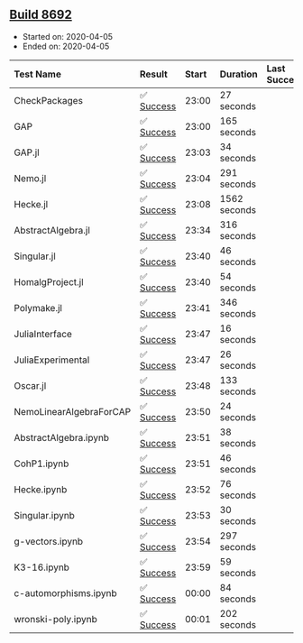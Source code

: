 ## [Build 8692](https://oscarci.mathematik.uni-kl.de/job/oscar/8692/)

* Started on: 2020-04-05
* Ended on: 2020-04-05

| Test Name    | Result | Start | Duration | Last Success | First Failure |
|:-------------|:-------|:------|:---------|:-------------|:--------------|
| CheckPackages | ✅ [Success](https://oscarci.mathematik.uni-kl.de/job/oscar/8692/artifact/logs/build-8692/CheckPackages.log) | 23:00 | 27 seconds |  |  |
| GAP | ✅ [Success](https://oscarci.mathematik.uni-kl.de/job/oscar/8692/artifact/logs/build-8692/GAP.log) | 23:00 | 165 seconds |  |  |
| GAP.jl | ✅ [Success](https://oscarci.mathematik.uni-kl.de/job/oscar/8692/artifact/logs/build-8692/GAP.jl.log) | 23:03 | 34 seconds |  |  |
| Nemo.jl | ✅ [Success](https://oscarci.mathematik.uni-kl.de/job/oscar/8692/artifact/logs/build-8692/Nemo.jl.log) | 23:04 | 291 seconds |  |  |
| Hecke.jl | ✅ [Success](https://oscarci.mathematik.uni-kl.de/job/oscar/8692/artifact/logs/build-8692/Hecke.jl.log) | 23:08 | 1562 seconds |  |  |
| AbstractAlgebra.jl | ✅ [Success](https://oscarci.mathematik.uni-kl.de/job/oscar/8692/artifact/logs/build-8692/AbstractAlgebra.jl.log) | 23:34 | 316 seconds |  |  |
| Singular.jl | ✅ [Success](https://oscarci.mathematik.uni-kl.de/job/oscar/8692/artifact/logs/build-8692/Singular.jl.log) | 23:40 | 46 seconds |  |  |
| HomalgProject.jl | ✅ [Success](https://oscarci.mathematik.uni-kl.de/job/oscar/8692/artifact/logs/build-8692/HomalgProject.jl.log) | 23:40 | 54 seconds |  |  |
| Polymake.jl | ✅ [Success](https://oscarci.mathematik.uni-kl.de/job/oscar/8692/artifact/logs/build-8692/Polymake.jl.log) | 23:41 | 346 seconds |  |  |
| JuliaInterface | ✅ [Success](https://oscarci.mathematik.uni-kl.de/job/oscar/8692/artifact/logs/build-8692/JuliaInterface.log) | 23:47 | 16 seconds |  |  |
| JuliaExperimental | ✅ [Success](https://oscarci.mathematik.uni-kl.de/job/oscar/8692/artifact/logs/build-8692/JuliaExperimental.log) | 23:47 | 26 seconds |  |  |
| Oscar.jl | ✅ [Success](https://oscarci.mathematik.uni-kl.de/job/oscar/8692/artifact/logs/build-8692/Oscar.jl.log) | 23:48 | 133 seconds |  |  |
| NemoLinearAlgebraForCAP | ✅ [Success](https://oscarci.mathematik.uni-kl.de/job/oscar/8692/artifact/logs/build-8692/NemoLinearAlgebraForCAP.log) | 23:50 | 24 seconds |  |  |
| AbstractAlgebra.ipynb | ✅ [Success](https://oscarci.mathematik.uni-kl.de/job/oscar/8692/artifact/logs/build-8692/AbstractAlgebra.ipynb.log) | 23:51 | 38 seconds |  |  |
| CohP1.ipynb | ✅ [Success](https://oscarci.mathematik.uni-kl.de/job/oscar/8692/artifact/logs/build-8692/CohP1.ipynb.log) | 23:51 | 46 seconds |  |  |
| Hecke.ipynb | ✅ [Success](https://oscarci.mathematik.uni-kl.de/job/oscar/8692/artifact/logs/build-8692/Hecke.ipynb.log) | 23:52 | 76 seconds |  |  |
| Singular.ipynb | ✅ [Success](https://oscarci.mathematik.uni-kl.de/job/oscar/8692/artifact/logs/build-8692/Singular.ipynb.log) | 23:53 | 30 seconds |  |  |
| g-vectors.ipynb | ✅ [Success](https://oscarci.mathematik.uni-kl.de/job/oscar/8692/artifact/logs/build-8692/g-vectors.ipynb.log) | 23:54 | 297 seconds |  |  |
| K3-16.ipynb | ✅ [Success](https://oscarci.mathematik.uni-kl.de/job/oscar/8692/artifact/logs/build-8692/K3-16.ipynb.log) | 23:59 | 59 seconds |  |  |
| c-automorphisms.ipynb | ✅ [Success](https://oscarci.mathematik.uni-kl.de/job/oscar/8692/artifact/logs/build-8692/c-automorphisms.ipynb.log) | 00:00 | 84 seconds |  |  |
| wronski-poly.ipynb | ✅ [Success](https://oscarci.mathematik.uni-kl.de/job/oscar/8692/artifact/logs/build-8692/wronski-poly.ipynb.log) | 00:01 | 202 seconds |  |  |
